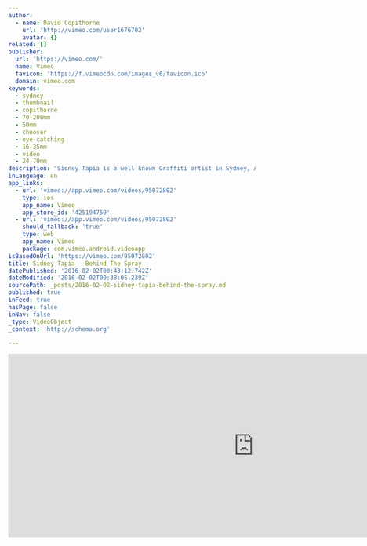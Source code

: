 ```yaml
---
author:
  - name: David Copithorne
    url: 'http://vimeo.com/user1676702'
    avatar: {}
related: []
publisher:
  url: 'https://vimeo.com/'
  name: Vimeo
  favicon: 'https://f.vimeocdn.com/images_v6/favicon.ico'
  domain: vimeo.com
keywords:
  - sydney
  - thumbnail
  - copithorne
  - 70-200mm
  - 50mm
  - chooser
  - eye-catching
  - 16-35mm
  - video
  - 24-70mm
description: "Sidney Tapia is a well known Graffiti artist in Sydney, Australia. He was commissioned through Sydney water in April 2014 to create a mural for a pump house close to Sydney's train line."
inLanguage: en
app_links:
  - url: 'vimeo://app.vimeo.com/videos/95072802'
    type: ios
    app_name: Vimeo
    app_store_id: '425194759'
  - url: 'vimeo://app.vimeo.com/videos/95072802'
    should_fallback: 'true'
    type: web
    app_name: Vimeo
    package: com.vimeo.android.videoapp
isBasedOnUrl: 'https://vimeo.com/95072802'
title: Sidney Tapia - Behind The Spray
datePublished: '2016-02-02T00:43:12.742Z'
dateModified: '2016-02-02T00:38:05.239Z'
sourcePath: _posts/2016-02-02-sidney-tapia-behind-the-spray.md
published: true
inFeed: true
hasPage: false
inNav: false
_type: VideoObject
_context: 'http://schema.org'

---
```

<iframe src="https://cdn.embedly.com/widgets/media.html?src=https%3A%2F%2Fplayer.vimeo.com%2Fvideo%2F95072802&amp;url=https%3A%2F%2Fvimeo.com%2F95072802&amp;image=http%3A%2F%2Fi.vimeocdn.com%2Fvideo%2F474950291_1280.jpg&amp;key=b7d04c9b404c499eba89ee7072e1c4f7&amp;type=text%2Fhtml&amp;schema=vimeo" width="1000" height="375" scrolling="no" frameborder="0" allowfullscreen="allowfullscreen" style=""></iframe>